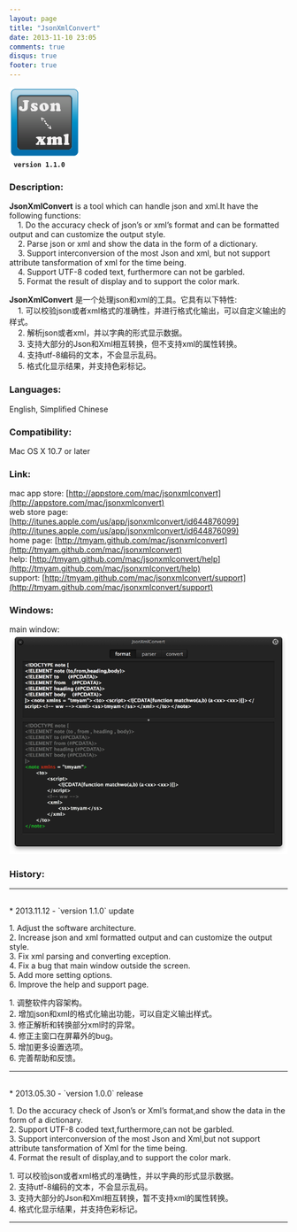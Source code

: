 ```yaml
---
layout: page
title: "JsonXmlConvert"
date: 2013-11-10 23:05
comments: true
disqus: true
footer: true
---
```

![icon](/mac/jsonxmlconvert/icon.png)   
&nbsp;&nbsp;**`version 1.1.0`**

### Description:   
**JsonXmlConvert** is a tool which can handle json and xml.It have the following functions:   
&nbsp;&nbsp;&nbsp;&nbsp;1. Do the accuracy check of json’s or xml’s format and can be formatted output and can customize the output style.    
&nbsp;&nbsp;&nbsp;&nbsp;2. Parse json or xml and show the data in the form of a dictionary.    
&nbsp;&nbsp;&nbsp;&nbsp;3. Support interconversion of the most Json and xml, but not support attribute tansformation of xml for the time being.    
&nbsp;&nbsp;&nbsp;&nbsp;4. Support UTF-8 coded text, furthermore can not be garbled.    
&nbsp;&nbsp;&nbsp;&nbsp;5. Format the result of display and to support the color mark.   

**JsonXmlConvert** 是一个处理json和xml的工具。它具有以下特性:    
&nbsp;&nbsp;&nbsp;&nbsp;1. 可以校验json或者xml格式的准确性，并进行格式化输出，可以自定义输出的样式。    
&nbsp;&nbsp;&nbsp;&nbsp;2. 解析json或者xml，并以字典的形式显示数据。    
&nbsp;&nbsp;&nbsp;&nbsp;3. 支持大部分的Json和Xml相互转换，但不支持xml的属性转换。    
&nbsp;&nbsp;&nbsp;&nbsp;4. 支持utf-8编码的文本，不会显示乱码。    
&nbsp;&nbsp;&nbsp;&nbsp;5. 格式化显示结果，并支持色彩标记。

### Languages: 

English, Simplified Chinese

### Compatibility: 

Mac OS X 10.7 or later

### Link:
mac app store: [http://appstore.com/mac/jsonxmlconvert](http://appstore.com/mac/jsonxmlconvert)   
web store page: [http://itunes.apple.com/us/app/jsonxmlconvert/id644876099](http://itunes.apple.com/us/app/jsonxmlconvert/id644876099)   
home page: [http://tmyam.github.com/mac/jsonxmlconvert](http://tmyam.github.com/mac/jsonxmlconvert)  
help: [http://tmyam.github.com/mac/jsonxmlconvert/help](http://tmyam.github.com/mac/jsonxmlconvert/help)   
support: [http://tmyam.github.com/mac/jsonxmlconvert/support](http://tmyam.github.com/mac/jsonxmlconvert/support)

### Windows:
main window:
![icon](/mac/jsonxmlconvert/main.png) 

### History:
***
<br/>
* 2013.11.12  - `version 1.1.0` update  

1.&nbsp;Adjust the software architecture.   
2.&nbsp;Increase json and xml formatted output and can customize the output style.   
3.&nbsp;Fix xml parsing and converting exception.   
4.&nbsp;Fix a bug that main window outside the screen.   
5.&nbsp;Add more setting options.   
6.&nbsp;Improve the help and support page.   

1.&nbsp;调整软件内容架构。   
2.&nbsp;增加json和xml的格式化输出功能，可以自定义输出样式。   
3.&nbsp;修正解析和转换部分xml时的异常。   
4.&nbsp;修正主窗口在屏幕外的bug。   
5.&nbsp;增加更多设置选项。   
6.&nbsp;完善帮助和反馈。
***
<br/>
* 2013.05.30  - `version 1.0.0` release  

1.&nbsp;Do the accuracy check of Json’s or Xml’s format,and show the data in the form of a dictionary.    
2.&nbsp;Support UTF-8 coded text,furthermore,can not be garbled.    
3.&nbsp;Support interconversion of the most Json and Xml,but not support attribute tansformation of Xml for the time being.    
4.&nbsp;Format the result of display,and to support the color mark.  
  
1.&nbsp;可以校验json或者xml格式的准确性，并以字典的形式显示数据。    
2.&nbsp;支持utf-8编码的文本，不会显示乱码。    
3.&nbsp;支持大部分的Json和Xml相互转换，暂不支持xml的属性转换。    
4.&nbsp;格式化显示结果，并支持色彩标记。   
***








